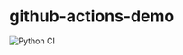 # github-actions-demo
![Python CI](https://github.com/<your-username>/github-actions-demo/actions/workflows/python-test.yml/badge.svg)

